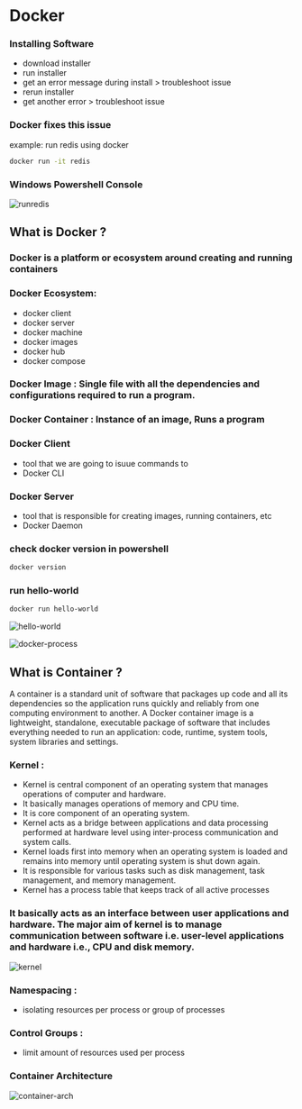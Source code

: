 # Docker

### Installing Software
- download installer
- run installer
- get an error message during install > troubleshoot issue
- rerun installer
- get another error > troubleshoot issue

### Docker fixes this issue

example: run redis using docker
```bash
docker run -it redis
```
### Windows Powershell Console
 ![runredis](https://res.cloudinary.com/dqab7rimk/image/upload/v1693278204/devops/docker-redis_gjdgyt.png)

 ## What is Docker ?

 ### Docker is a platform or ecosystem around creating and running containers
 ### Docker Ecosystem:
 - docker client
 - docker server
 - docker machine
 - docker images
 - docker hub
 - docker compose

### Docker Image : Single file with all the dependencies and configurations required to run a program.

### Docker Container : Instance of an image, Runs a program

### Docker Client
- tool that we are going to isuue commands to
- Docker CLI

### Docker Server
- tool that is responsible for creating images, running containers, etc
- Docker Daemon

### check docker version in powershell
```bash
docker version
```
### run hello-world
```bash
docker run hello-world
```
![hello-world](https://res.cloudinary.com/dqab7rimk/image/upload/v1693279541/devops/docker-helloworld_d7qmkh.png)

![docker-process](https://res.cloudinary.com/dqab7rimk/image/upload/v1693279751/devops/docker-client_ud2qju.png)

  ## What is Container ?

  A container is a standard unit of software that packages up code and all its dependencies so the application runs quickly and reliably from one computing environment to another. A Docker container image is a lightweight, standalone, executable package of software that includes everything needed to run an application: code, runtime, system tools, system libraries and settings.

  ### Kernel :
  - Kernel is central component of an operating system that manages operations of computer and hardware.
  - It basically manages operations of memory and CPU time. 
  - It is core component of an operating system. 
  - Kernel acts as a bridge between applications and data processing performed at hardware level using inter-process communication and system calls.
  - Kernel loads first into memory when an operating system is loaded and remains into memory until operating system is shut down again.
  - It is responsible for various tasks such as disk management, task management, and memory management.
  - Kernel has a process table that keeps track of all active processes

### It basically acts as an interface between user applications and hardware. The major aim of kernel is to manage communication between software i.e. user-level applications and hardware i.e., CPU and disk memory.

![kernel](https://res.cloudinary.com/dqab7rimk/image/upload/v1693281041/devops/kernel-img_naovse.png)

### Namespacing :
- isolating resources per process or group of processes

### Control Groups :
- limit amount of resources used per process

### Container Architecture

![container-arch](https://res.cloudinary.com/dqab7rimk/image/upload/v1693281561/devops/Docker-container-architecture_lg3gor.png)
